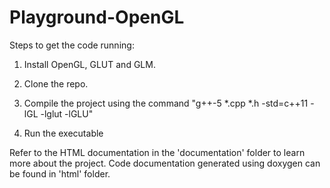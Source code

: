 # Playground-OpenGL

Steps to get the code running:

1. Install OpenGL, GLUT and GLM.

2. Clone the repo.

3. Compile the project using the command "g++-5 *.cpp *.h -std=c++11 -lGL -lglut -lGLU"

4. Run the executable

Refer to the HTML documentation in the 'documentation' folder to learn more about the project. Code documentation generated using doxygen can be found in 'html' folder.
